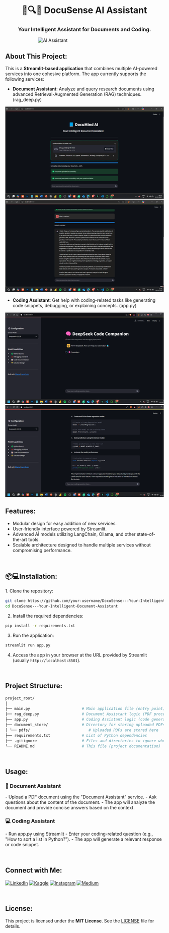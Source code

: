 <h1 align="center">🧠🔍📖 DocuSense AI Assistant</h1>

<h3 align="center">Your Intelligent Assistant for Documents and Coding.</h3>


<img align="right" alt="AI Assistant" width="400" src="https://miro.medium.com/v2/resize:fit:1400/1*6z7Q8ZJXwWlU9ZvZz5Zz9g.gif">

<br>
<h2 align="left">About This Project:</h2>

<p align="left">
This is a <b>Streamlit-based application</b> that combines multiple AI-powered services into one cohesive platform. The app currently supports the following services:
</p>

- **Document Assistant**: Analyze and query research documents using advanced Retrieval-Augmented Generation (RAG) techniques. (rag_deep.py)

<be>

![image alt](https://github.com/saquib5005/DocuSense---Your-Intelligent-Document-Assistant/blob/ad9a66b53e09658d00de68244732a1dde9d13d3b/Streamlit%20Interface%20Images/Screenshot%202025-03-02%20143400.png)
![image alt](https://github.com/saquib5005/DocuSense---Your-Intelligent-Document-Assistant/blob/bad85c24067564f15a153ff4143bff7e280bf1e7/Streamlit%20Interface%20Images/Screenshot%202025-03-02%20143601.png)
<br>


- **Coding Assistant**: Get help with coding-related tasks like generating code snippets, debugging, or explaining concepts. (app.py)


![image alt](https://github.com/saquib5005/DocuSense---Your-Intelligent-Document-Assistant/blob/bad85c24067564f15a153ff4143bff7e280bf1e7/Streamlit%20Interface%20Images/Screenshot%202025-03-02%20142954.png)
![image alt](https://github.com/saquib5005/DocuSense---Your-Intelligent-Document-Assistant/blob/bad85c24067564f15a153ff4143bff7e280bf1e7/Streamlit%20Interface%20Images/Screenshot%202025-03-02%20142819.png)




<h2 align="left">Features:</h2>

<p align="left">
</p>

- Modular design for easy addition of new services.
- User-friendly interface powered by Streamlit.
- Advanced AI models utilizing LangChain, Ollama, and other state-of-the-art tools.
- Scalable architecture designed to handle multiple services without compromising performance.
</p>

<br>
<h2 align="left">📦💻Installation:</h2>

<p align="left">
1. Clone the repository:
</p>

```bash
git clone https://github.com/your-username/DocuSense---Your-Intelligent-Document-Assistant.git
cd DocuSense---Your-Intelligent-Document-Assistant
```

<p align="left">


2. Install the required dependencies:
</p>

```bash
pip install -r requirements.txt
```
<p align="left">


3. Run the application:
</p>

```bash
streamlit run app.py
```
<p align="left">


4. Access the app in your browser at the URL provided by Streamlit (usually <code>http://localhost:8501</code>).
</p>

<br>
<h2 align="left">Project Structure:</h2>

<p align="left">


```bash
project_root/
│
├── main.py                       # Main application file (entry point)
├── rag_deep.py                   # Document Assistant logic (PDF processing and RAG)
├── app.py                        # Coding Assistant logic (code generation and debugging)
├── document_store/               # Directory for storing uploaded PDFs
│ └── pdfs/                          # Uploaded PDFs are stored here
├── requirements.txt              # List of Python dependencies
├── .gitignore                    # Files and directories to ignore when pushing to GitHub
└── README.md                     # This file (project documentation)
``` 


</p>

<br>
<h2 align="left">Usage:</h2>

<p align="left">
<h3 align="left">📄 Document Assistant</h3>
- Upload a PDF document using the "Document Assistant" service.
- Ask questions about the content of the document.
- The app will analyze the document and provide concise answers based on the context.
</p>

<p align="left">
<h3 align="left">💻 Coding Assistant</h3>
- Run app.py using Streamlit
- Enter your coding-related question (e.g., "How to sort a list in Python?").
- The app will generate a relevant response or code snippet.
</p>



<br>
<h2 align="left">Connect with Me:</h2>

<p align="left">
<a href="https://linkedin.com/in/your-username" target="_blank"><img align="center" src="https://raw.githubusercontent.com/rahuldkjain/github-profile-readme-generator/master/src/images/icons/Social/linked-in-alt.svg" alt="LinkedIn" height="30" width="40" /></a>
<a href="https://kaggle.com/your-username" target="_blank"><img align="center" src="https://raw.githubusercontent.com/rahuldkjain/github-profile-readme-generator/master/src/images/icons/Social/kaggle.svg" alt="Kaggle" height="30" width="40" /></a>
<a href="https://instagram.com/your-username" target="_blank"><img align="center" src="https://raw.githubusercontent.com/rahuldkjain/github-profile-readme-generator/master/src/images/icons/Social/instagram.svg" alt="Instagram" height="30" width="40" /></a>
<a href="https://medium.com/@your-username" target="_blank"><img align="center" src="https://raw.githubusercontent.com/rahuldkjain/github-profile-readme-generator/master/src/images/icons/Social/medium.svg" alt="Medium" height="30" width="40" /></a>
</p>

<br>
<h2 align="left">License:</h2>

<p align="left">

This project is licensed under the **MIT License**. See the [LICENSE](LICENSE) file for details.
</p>


